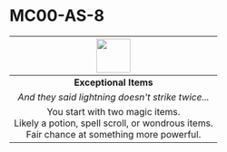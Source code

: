 # MC00-AS-8

| <img src="../../../images/card-icons/d6.png" height="60" /> |
|:---:|
| **Exceptional Items** |
| *And they said lightning doesn't strike twice...* |
| You start with two magic items.<br>Likely a potion, spell scroll, or wondrous items.<br>Fair chance at something more powerful. |
